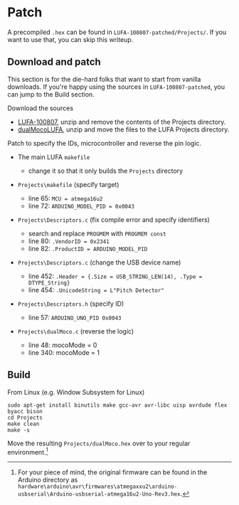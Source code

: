 # Patch

A precompiled `.hex` can be found in `LUFA-100807-patched/Projects/`. If you want to use that, you can skip this writeup.

## Download and patch

This section is for the die-hard folks that want to start from vanilla downloads. If you're happy using the sources in `LUFA-100807-patched`, you can jump to the Build section.

Download the sources

- [LUFA-100807](http://www.fourwalledcubicle.com/files/dualMocoLUFA/LUFA-100807.zip), unzip and remove the contents of the Projects directory.
- [dualMocoLUFA](http://morecatlab.akiba.coocan.jp/lab/wp-content/uploads/2013/09/dualMocoLUFA.tgz), unzip and move the files to the LUFA Projects directory.

Patch to specify the IDs, microcontroller and reverse the pin logic.

- The main LUFA `makefile`
    - change it so that it only builds the `Projects` directory

- `Projects\makefile` (specify target)
    - line 65: `MCU = atmega16u2`
    - line 72: `ARDUINO_MODEL_PID = 0x0043`

- `Projects\Descriptors.c` (fix compile error and specify identifiers)
    - search and replace `PROGMEM` with `PROGMEM const`
    - line 80: `.VendorID = 0x2341`
    - line 82: `.ProductID = ARDUINO_MODEL_PID`

- `Projects\Descriptors.c` (change the USB device name)
    - line 452: `.Header = {.Size = USB_STRING_LEN(14), .Type = DTYPE_String}`    
    - line 454: `.UnicodeString = L"Pitch Detector"`

- `Projects\Descriptors.h` (specify ID)
    - line 57: `ARDUINO_UNO_PID 0x0043`

- `Projects\dualMoco.c` (reverse the logic)
    - line 48: mocoMode = 0
    - line 340: mocoMode = 1

## Build

From Linux (e.g. Window Subsystem for Linux)

```
sudo apt-get install binutils make gcc-avr avr-libc uisp avrdude flex byacc bison
cd Projects
make clean
make -s
```

Move the resulting `Projects/dualMoco.hex` over to your regular environment.[^1]

[^1]: For your piece of mind, the original firmware can be found in the Arduino directory as `hardware\arduino\avr\firmwares\atmegaxxu2\arduino-usbserial\Arduino-usbserial-atmega16u2-Uno-Rev3.hex`.

